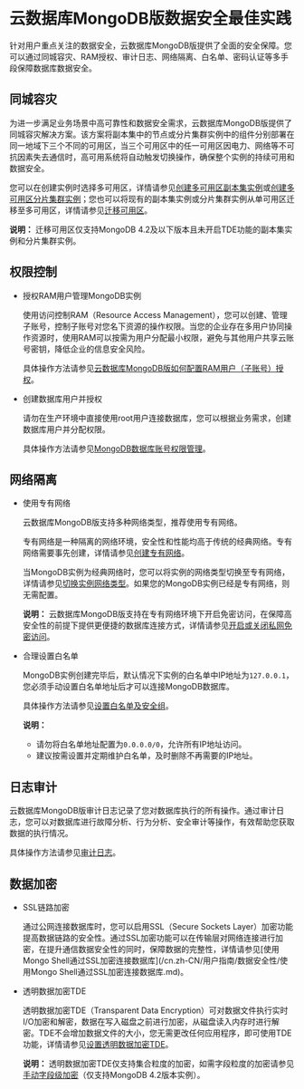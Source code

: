 # 云数据库MongoDB版数据安全最佳实践

针对用户重点关注的数据安全，云数据库MongoDB版提供了全面的安全保障。您可以通过同城容灾、RAM授权、审计日志、网络隔离、白名单、密码认证等多手段保障数据库数据安全。

## 同城容灾

为进一步满足业务场景中高可靠性和数据安全需求，云数据库MongoDB版提供了同城容灾解决方案。该方案将副本集中的节点或分片集群实例中的组件分别部署在同一地域下三个不同的可用区，当三个可用区中的任一可用区因电力、网络等不可抗因素失去通信时，高可用系统将自动触发切换操作，确保整个实例的持续可用和数据安全。

您可以在创建实例时选择多可用区，详情请参见[创建多可用区副本集实例](/cn.zh-CN/用户指南/同城容灾解决方案/创建多可用区副本集实例.md)或[创建多可用区分片集群实例](/cn.zh-CN/用户指南/同城容灾解决方案/创建多可用区分片集群实例.md)；您也可以将现有的副本集实例或分片集群实例从单可用区迁移至多可用区，详情请参见[迁移可用区](/cn.zh-CN/用户指南/实例管理/迁移可用区.md)。

**说明：** 迁移可用区仅支持MongoDB 4.2及以下版本且未开启TDE功能的副本集实例和分片集群实例。

## 权限控制

-   授权RAM用户管理MongoDB实例

    使用访问控制RAM（Resource Access Management），您可以创建、管理子账号，控制子账号对您名下资源的操作权限。当您的企业存在多用户协同操作资源时，使用RAM可以按需为用户分配最小权限，避免与其他用户共享云账号密钥，降低企业的信息安全风险。

    具体操作方法请参见[云数据库MongoDB版如何配置RAM用户（子账号）授权](/cn.zh-CN/常见问题/账号与权限管理/云数据库MongoDB版如何配置RAM用户（子账号）授权.md)。

-   创建数据库用户并授权

    请勿在生产环境中直接使用root用户连接数据库，您可以根据业务需求，创建数据库用户并分配权限。

    具体操作方法请参见[MongoDB数据库账号权限管理](/cn.zh-CN/用户指南/账号管理/MongoDB数据库账号权限管理.md)。


## 网络隔离

-   使用专有网络

    云数据库MongoDB版支持多种网络类型，推荐使用专有网络。

    专有网络是一种隔离的网络环境，安全性和性能均高于传统的经典网络。专有网络需要事先创建，详情请参见[创建专有网络](~~65402~~)。

    当MongoDB实例为经典网络时，您可以将实例的网络类型切换至专有网络，详情请参见[切换实例网络类型](/cn.zh-CN/用户指南/管理网络连接/切换实例网络类型.md)。如果您的MongoDB实例已经是专有网络，则无需配置。

    **说明：** 云数据库MongoDB版支持在专有网络环境下开启免密访问，在保障高安全性的前提下提供更便捷的数据库连接方式，详情请参见[开启或关闭私网免密访问](/cn.zh-CN/用户指南/管理网络连接/开启或关闭私网免密访问.md)。

-   合理设置白名单

    MongoDB实例创建完毕后，默认情况下实例的白名单中IP地址为`127.0.0.1`，您必须手动设置白名单地址后才可以连接MongoDB数据库。

    具体操作方法请参见[设置白名单及安全组](/cn.zh-CN/用户指南/数据安全性/设置白名单及安全组.md)。

    **说明：**

    -   请勿将白名单地址配置为`0.0.0.0/0`，允许所有IP地址访问。
    -   建议按需设置并定期维护白名单，及时删除不再需要的IP地址。

## 日志审计

云数据库MongoDB版审计日志记录了您对数据库执行的所有操作。通过审计日志，您可以对数据库进行故障分析、行为分析、安全审计等操作，有效帮助您获取数据的执行情况。

具体操作方法请参见[审计日志]()。

## 数据加密

-   SSL链路加密

    通过公网连接数据库时，您可以启用SSL（Secure Sockets Layer）加密功能提高数据链路的安全性。通过SSL加密功能可以在传输层对网络连接进行加密，在提升通信数据安全性的同时，保障数据的完整性，详情请参见[使用Mongo Shell通过SSL加密连接数据库](/cn.zh-CN/用户指南/数据安全性/使用Mongo Shell通过SSL加密连接数据库.md)。

-   透明数据加密TDE

    透明数据加密TDE（Transparent Data Encryption）可对数据文件执行实时I/O加密和解密，数据在写入磁盘之前进行加密，从磁盘读入内存时进行解密。TDE不会增加数据文件的大小，您无需更改任何应用程序，即可使用TDE功能，详情请参见[设置透明数据加密TDE](/cn.zh-CN/用户指南/数据安全性/设置透明数据加密TDE.md)。

    **说明：** 透明数据加密TDE仅支持集合粒度的加密，如需字段粒度的加密请参见[手动字段级加密](https://docs.mongodb.com/manual/core/security-explicit-client-side-encryption/)（仅支持MongoDB 4.2版本实例）。



